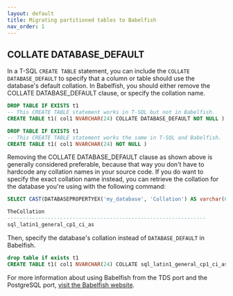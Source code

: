 ```yaml
---
layout: default
title: Migrating partitioned tables to Babelfish
nav_order: 1
---
```


## COLLATE DATABASE_DEFAULT


In a T-SQL `CREATE TABLE` statement, you can include the `COLLATE DATABASE_DEFAULT` to specify that a column or table should use the database's default collation. In Babelfish, you should either remove the COLLATE DATABASE_DEFAULT clause, or specify the collation name.

```sql
DROP TABLE IF EXISTS t1
-- This CREATE TABLE statement works in T-SQL but not in Babelfish.
CREATE TABLE t1( col1 NVARCHAR(24) COLLATE DATABASE_DEFAULT NOT NULL )

DROP TABLE IF EXISTS t1
-- This CREATE TABLE statement works the same in T-SQL and Babelfish.
CREATE TABLE t1( col1 NVARCHAR(24) NOT NULL )
```

Removing the COLLATE DATABASE_DEFAULT clause as shown above is generally considered preferable, because that way you don't have to hardcode any collation names in your source code. If you do want to specify the exact collation name instead, you can retrieve the collation for the database you're using with the following command:

```sql
SELECT CAST(DATABASEPROPERTYEX('my_database', 'Collation') AS varchar(64)) AS TheCollation

TheCollation                                                    
----------------------------------------------------------------
sql_latin1_general_cp1_ci_as                                    
```

Then, specify the database's collation instead of `DATABASE_DEFAULT` in Babelfish.

```sql
drop table if exists t1
CREATE TABLE t1( col1 NVARCHAR(24) COLLATE sql_latin1_general_cp1_ci_as NOT NULL )
```

For more information about using Babelfish from the TDS port and the PostgreSQL port, [visit the Babelfish website](https://babelfishpg.org/docs/usage/interoperability/).
